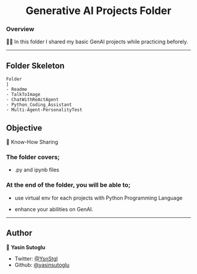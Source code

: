 <h1 align="center">Generative AI Projects Folder</h1>

<h3>Overview</h3>
👨‍💻 In this folder I shared my basic GenAI projects while practicing beforely.
<hr>

<!-- ![Alt text](https://giphy.com/peekasso)  -->

<!-- ------------------------------------------------------ -->

## Folder Skeleton 

```
Folder
|
- Readme
- TalkToImage
- ChatWithReActAgent
- Python_Coding_Assistant
- Multi-Agent-PersonalityTest
```

<!-- --------------------------------------- -->

## Objective

🎯 Know-How Sharing

### The folder covers;

- .py and ipynb files 

### At the end of the folder, you will be able to;

- use virtual env for each projects with Python Programming Language

- enhance your abilities on GenAI.

<hr>

## Author

👤 **Yasin Sutoglu**

- Twitter: [@YsnStgl](https://twitter.com/YsnStgl)
- Github: [@yasinsutoglu](https://github.com/yasinsutoglu)


